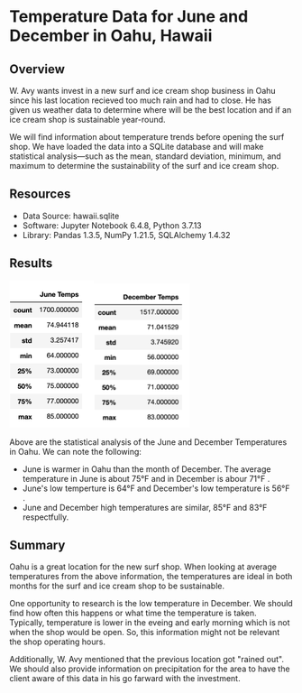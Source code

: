 # Temperature Data for June and December in Oahu, Hawaii

## Overview
W. Avy wants invest in a new surf and ice cream shop business in Oahu since his last location recieved too much rain and had to close. He has given us weather data to determine where will be the best location and if an ice cream shop is sustainable year-round.

We will find information about temperature trends before opening the surf shop. We have loaded the data into a SQLite database and will make statistical analysis—such as the mean, standard deviation, minimum, and maximum to determine the sustainability of the surf and ice cream shop. 


## Resources
- Data Source: hawaii.sqlite
- Software: Jupyter Notebook 6.4.8, Python 3.7.13  
- Library: Pandas 1.3.5, NumPy 1.21.5, SQLAlchemy 1.4.32


## Results
<img src="https://github.com/laneyberm/surfs_up/blob/main/june_temp.png" width="150"><img src="https://github.com/laneyberm/surfs_up/blob/main/dec_temp.png" width="170">

Above are the statistical analysis of the June and December Temperatures in Oahu. We can note the following:
- June is warmer in Oahu than the month of December. The average temperature in June is about 75°F  and in December is abour 71°F .
- June's low temperture is 64°F  and December's low temperature is 56°F . 
- June and December high temperatures are similar, 85°F and 83°F respectfully. 


## Summary
Oahu is a great location for the new surf shop. When looking at average temperatures from the above information, the temperatures are ideal in both months for the surf and ice cream shop to be sustainable.

One opportunity to research is the low temperature in December. We should find how often this happens or what time the temperature is taken. Typically, temperature is lower in the eveing and early morning which is not when the shop would be open. So, this information might not be relevant the shop operating hours. 

Additionally, W. Avy mentioned that the previous location got "rained out". We should also provide information on precipitation for the area to have the client aware of this data in his go farward with the investment.
